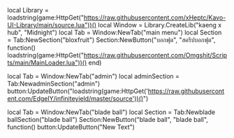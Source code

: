local Library = loadstring(game:HttpGet("https://raw.githubusercontent.com/xHeptc/Kavo-UI-Library/main/source.lua"))()
local Window = Library.CreateLib("kaeng x hub", "Midnight")
local Tab = Window:NewTab("main menu")
local Section = Tab:NewSection("bloxfruit")
Section:NewButton("บอกฟุต", "สคริปบอกฟุต", function()
    loadstring(game:HttpGet("https://raw.githubusercontent.com/Omgshit/Scripts/main/MainLoader.lua"))()
end)

local Tab = Window:NewTab("admin")
local adminSection = Tab:NewadminSection("admin")
button:UpdateButton("loadstring(game:HttpGet('https://raw.githubusercontent.com/EdgeIY/infiniteyield/master/source'))()")

local Tab = Window:NewTab("blade  ball")
local Section = Tab:Newblade ballSection("blade ball")
Section:NewButton("blade ball", "blade ball", function()
button:UpdateButton("New Text")
